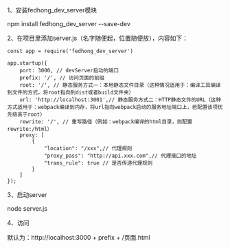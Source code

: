 1、安装fedhong_dev_server模块

npm install fedhong_dev_server --save-dev

2、在项目里添加server.js（名字随便起，位置随便放），内容如下：

```
const app = require('fedhong_dev_server')

app.startup({    
    port: 3000, // devServer启动的端口    
    prefix: '/', // 访问页面的前缀
    root: '/', // 静态服务方式一：本地静态文件目录（这种情况适用于：编译工具编译到文件的方式，将root指向到dist或者build文件夹）
    url: 'http://localhost:3001',// 静态服务方式二：HTTP静态文件的URL（这种方式适用于：webpack编译到内存，将url指向webpack启动的服务地址端口上，若配置该项优先级高于root）    
    rewrite: '/', // 重写路径（例如：webpack编译的html目录，则配置rewrite:/html）
    proxy: [
        {
            "location": "/xxx",// 代理规则
            "proxy_pass": "http://api.xxx.com",// 代理接口的地址
            "trans_rule": true // 是否传递代理规则
        }
    ]
});
```

3、启动server

node server.js

4、访问

默认为：http://localhost:3000 + prefix + /页面.html
